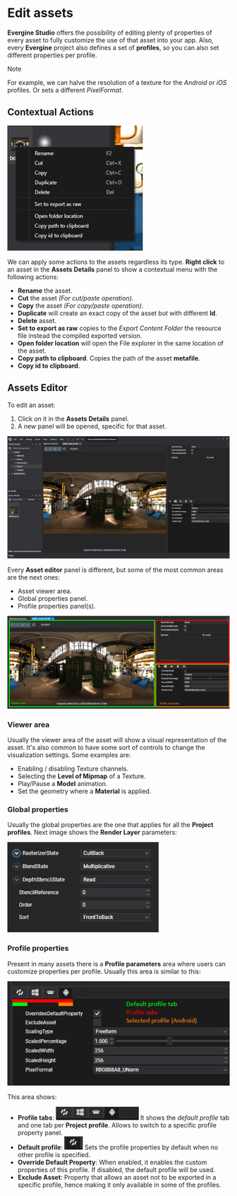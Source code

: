 # Edit assets
**Evergine Studio** offers the possibility of editing plenty of properties of every asset to fully customize the use of that asset into your app. Also, every **Evergine** project also defines a set of **profiles**, so you can also set different properties per profile. 

> [!NOTE]
> For example, we can halve the resolution of a texture for the _Android_ or _iOS_ profiles. Or sets a different _PixelFormat_. 

## Contextual Actions

![Asset Contextual Menu](Images/assetContextualMenu.png)

We can apply some actions to the assets regardless its type. **Right click** to an asset in the **Assets Details** panel to show a contextual menu with the following actions:

* **Rename** the asset.
* **Cut** the asset _(For cut/paste operation)_.
* **Copy** the asset _(For copy/paste operation)_.
* **Duplicate** will create an exact copy of the asset but with different **Id**.
* **Delete** asset.
* **Set to export as raw** copies to the _Export Content Folder_ the resource file instead the compiled exported version. 
* **Open folder location** will open the File explorer in the same location of the asset.
* **Copy path to clipboard**. Copies the path of the asset **metafile**.
* **Copy id to clipboard**.


## Assets Editor
To edit an asset:

1. Click on it in the **Assets Details** panel. 
2. A new panel will be opened, specific for that asset.

![Asset editor](Images/editAssets.png)

Every **Asset editor** panel is different, but some of the most common areas are the next ones:

* Asset viewer area.
* Global properties panel.
* Profile properties panel(s).

![Asset editor](Images/assetEditorParts.png)

### Viewer area

Usually the viewer area of the asset will show a visual representation of the asset. It's also common to have some sort of controls to change the visualization settings. Some examples are:
* Enabling / disabling Texture channels.
* Selecting the **Level of Mipmap** of a Texture.
* Play/Pause a **Model** animation.
* Set the geometry where a **Material** is applied.

### Global properties

Usually the global properties are the one that applies for all the **Project profiles**. Next image shows the **Render Layer** parameters:

![Global paramters](Images/globalParameters.png)

### Profile properties
Present in many assets there is a **Profile parameters** area where users can customize properties per profile.
Usually this area is similar to this:

![Profile parameters](Images/profileParameters.png)

This area shows:
- **Profile tabs**:  ![Profile tabs](Images/profileTabs.png) It shows the _default profile_ tab and one tab per **Project profile**. Allows to switch to a specific profile property panel.
- **Default profile**: ![Profile tabs](Images/defaultProfile.png) Sets the profile properties by default when no other profile is specified.
- **Override Default Property**: When enabled, it enables the custom properties of this profile. If disabled, the default profile will be used.
- **Exclude Asset**: Property that allows an asset not to be exported in a specific profile, hence making it only available in some of the profiles.

